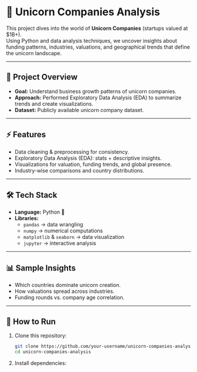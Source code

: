 # 🦄 Unicorn Companies Analysis

This project dives into the world of **Unicorn Companies** (startups valued at $1B+).  
Using Python and data analysis techniques, we uncover insights about funding patterns, industries, valuations, and geographical trends that define the unicorn landscape.  

---

## 📌 Project Overview
- **Goal:** Understand business growth patterns of unicorn companies.  
- **Approach:** Performed Exploratory Data Analysis (EDA) to summarize trends and create visualizations.  
- **Dataset:** Publicly available unicorn company dataset.  

---

## ⚡ Features
- Data cleaning & preprocessing for consistency.  
- Exploratory Data Analysis (EDA): stats + descriptive insights.  
- Visualizations for valuation, funding trends, and global presence.  
- Industry-wise comparisons and country distributions.  

---

## 🛠️ Tech Stack
- **Language:** Python 🐍  
- **Libraries:**  
  - `pandas` → data wrangling  
  - `numpy` → numerical computations  
  - `matplotlib` & `seaborn` → data visualization  
  - `jupyter` → interactive analysis  

---

## 📊 Sample Insights
- Which countries dominate unicorn creation.  
- How valuations spread across industries.  
- Funding rounds vs. company age correlation.  

---

## 🚀 How to Run
1. Clone this repository:  
   ```bash
   git clone https://github.com/your-username/unicorn-companies-analysis.git
   cd unicorn-companies-analysis
2. Install dependencies:

